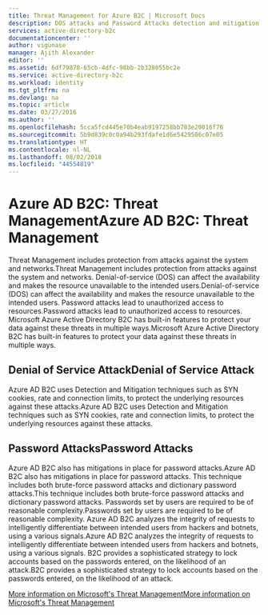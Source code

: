 ```yaml
---
title: Threat Management for Azure B2C | Microsoft Docs
description: DOS attacks and Password Attacks detection and mitigation techniques in Azure B2C.
services: active-directory-b2c
documentationcenter: ''
author: vigunase
manager: Ajith Alexander
editor: ''
ms.assetid: 6df79878-65cb-4dfc-98bb-2b328055bc2e
ms.service: active-directory-b2c
ms.workload: identity
ms.tgt_pltfrm: na
ms.devlang: na
ms.topic: article
ms.date: 03/27/2016
ms.author: ''
ms.openlocfilehash: 5cca5fcd445e70b4eab9197258bb783e20016f76
ms.sourcegitcommit: 5b9d839c0c0a94b293fdafe1d6e5429506c07e05
ms.translationtype: HT
ms.contentlocale: nl-NL
ms.lasthandoff: 08/02/2018
ms.locfileid: "44554819"
---
```

# <a name="azure-ad-b2c-threat-management"></a><span data-ttu-id="05827-103">Azure AD B2C: Threat Management</span><span class="sxs-lookup"><span data-stu-id="05827-103">Azure AD B2C: Threat Management</span></span>
<span data-ttu-id="05827-104">Threat Management includes protection from attacks against the system and networks.</span><span class="sxs-lookup"><span data-stu-id="05827-104">Threat Management includes protection from attacks against the system and networks.</span></span> <span data-ttu-id="05827-105">Denial-of-service (DOS) can affect the availability and makes the resource unavailable to the intended users.</span><span class="sxs-lookup"><span data-stu-id="05827-105">Denial-of-service (DOS) can affect the availability and makes the resource unavailable to the intended users.</span></span> <span data-ttu-id="05827-106">Password attacks lead to unauthorized access to resources.</span><span class="sxs-lookup"><span data-stu-id="05827-106">Password attacks lead to unauthorized access to resources.</span></span> <span data-ttu-id="05827-107">Microsoft Azure Active Directory B2C has built-in features to protect your data against these threats in multiple ways.</span><span class="sxs-lookup"><span data-stu-id="05827-107">Microsoft Azure Active Directory B2C has built-in features to protect your data against these threats in multiple ways.</span></span> 

## <a name="denial-of-service-attack"></a><span data-ttu-id="05827-108">Denial of Service Attack</span><span class="sxs-lookup"><span data-stu-id="05827-108">Denial of Service Attack</span></span>

<span data-ttu-id="05827-109">Azure AD B2C uses Detection and Mitigation techniques such as SYN cookies, rate and connection limits, to protect the underlying resources against these attacks.</span><span class="sxs-lookup"><span data-stu-id="05827-109">Azure AD B2C uses Detection and Mitigation techniques such as SYN cookies, rate and connection limits, to protect the underlying resources against these attacks.</span></span>  

## <a name="password-attacks"></a><span data-ttu-id="05827-110">Password Attacks</span><span class="sxs-lookup"><span data-stu-id="05827-110">Password Attacks</span></span>

<span data-ttu-id="05827-111">Azure AD B2C also has mitigations in place for password attacks.</span><span class="sxs-lookup"><span data-stu-id="05827-111">Azure AD B2C also has mitigations in place for password attacks.</span></span>  <span data-ttu-id="05827-112">This technique includes both brute-force password attacks and dictionary password attacks.</span><span class="sxs-lookup"><span data-stu-id="05827-112">This technique includes both brute-force password attacks and dictionary password attacks.</span></span>  <span data-ttu-id="05827-113">Passwords set by users are required to be of reasonable complexity.</span><span class="sxs-lookup"><span data-stu-id="05827-113">Passwords set by users are required to be of reasonable complexity.</span></span>  <span data-ttu-id="05827-114">Azure AD B2C analyzes the integrity of requests to intelligently differentiate between intended users from hackers and botnets, using a various signals.</span><span class="sxs-lookup"><span data-stu-id="05827-114">Azure AD B2C analyzes the integrity of requests to intelligently differentiate between intended users from hackers and botnets, using a various signals.</span></span> <span data-ttu-id="05827-115">B2C provides a sophisticated strategy to lock accounts based on the passwords entered, on the likelihood of an attack.</span><span class="sxs-lookup"><span data-stu-id="05827-115">B2C provides a sophisticated strategy to lock accounts based on the passwords entered, on the likelihood of an attack.</span></span>

[<span data-ttu-id="05827-116">More information on Microsoft's Threat Management</span><span class="sxs-lookup"><span data-stu-id="05827-116">More information on Microsoft's Threat Management</span></span>](https://www.microsoft.com/trustcenter/security/threatmanagement)